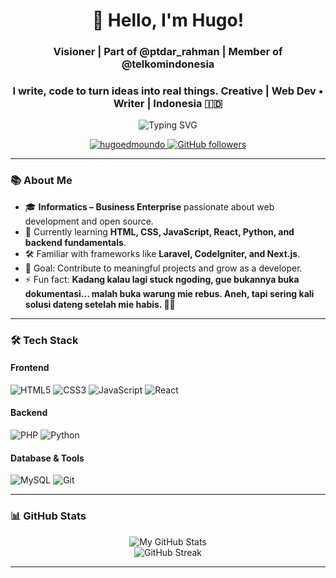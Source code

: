 <h1 align="center">👋 Hello, I'm Hugo!</h1>
<h3 align="center">Visioner | Part of @ptdar_rahman | Member of @telkomindonesia</h3>
<h3 align="center">I write, code to turn ideas into real things. Creative | Web Dev • Writer | Indonesia 🇮🇩</h3>

<p align="center">
  <img src="https://readme-typing-svg.herokuapp.com?center=true&width=900&lines=Thinks+Tahfidz+%26+Future+Tech+Leader;Building+the+Next+Big+Thing+from+PTD;Future+Computer+Scientist+in+Tokyo;Crypto+Dreamer+%26+Warung+Mie+Owner;Coding+Today,+Changing+the+World+Tomorrow" alt="Typing SVG" />
</p>


<p align="center">
  <a href="https://github.com/hugoedmoundo">
    <img src="https://komarev.com/ghpvc/?username=hugoedmoundo&label=Profile%20views&color=0e75b6&style=flat" alt="hugoedmoundo" />
  </a>
  <a href="https://github.com/hugoedmoundo?tab=followers">
    <img alt="GitHub followers" src="https://img.shields.io/github/followers/hugoedmoundo?color=green&logo=github">
  </a>
</p>

---

### 📚 About Me
- 🎓 **Informatics – Business Enterprise** passionate about web development and open source.  
- 🌱 Currently learning **HTML, CSS, JavaScript, React, Python, and backend fundamentals**.  
- 🛠️ Familiar with frameworks like **Laravel, CodeIgniter, and Next.js**.  
- 🎯 Goal: Contribute to meaningful projects and grow as a developer.  
- ⚡ Fun fact: **Kadang kalau lagi stuck ngoding, gue bukannya buka dokumentasi... malah buka warung mie rebus. Aneh, tapi sering kali solusi dateng setelah mie habis. 🍜😂**

---

### 🛠️ Tech Stack
#### Frontend
![HTML5](https://img.shields.io/badge/HTML5-E34F26?style=for-the-badge&logo=html5&logoColor=white)
![CSS3](https://img.shields.io/badge/CSS3-1572B6?style=for-the-badge&logo=css3&logoColor=white)
![JavaScript](https://img.shields.io/badge/JavaScript-F7DF1E?style=for-the-badge&logo=javascript&logoColor=black)
![React](https://img.shields.io/badge/React-20232A?style=for-the-badge&logo=react&logoColor=61DAFB)

#### Backend
![PHP](https://img.shields.io/badge/PHP-777BB4?style=for-the-badge&logo=php&logoColor=white)
![Python](https://img.shields.io/badge/Python-3776AB?style=for-the-badge&logo=python&logoColor=white)

#### Database & Tools
![MySQL](https://img.shields.io/badge/MySQL-005C84?style=for-the-badge&logo=mysql&logoColor=white)
![Git](https://img.shields.io/badge/Git-F05032?style=for-the-badge&logo=git&logoColor=white)

---

### 📊 GitHub Stats
<p align="center">
  <img src="https://github-readme-stats.vercel.app/api?username=hugoedmoundo&show_icons=true&theme=radical" alt="My GitHub Stats" />
  <br>
  <img src="https://github-readme-streak-stats.herokuapp.com/?user=hugoedmoundo&theme=dark" alt="GitHub Streak" />
</p>

---

<!--
### 📫 Let's Connect!
<p align="center">
  <a href="https://linkedin.com/in/yourusername" target="_blank">
    <img src="https://img.shields.io/badge/LinkedIn-0077B5?style=for-the-badge&logo=linkedin&logoColor=white" alt="LinkedIn"/>
  </a>
  <a href="https://twitter.com/yourusername" target="_blank">
    <img src="https://img.shields.io/badge/Twitter-1DA1F2?style=for-the-badge&logo=twitter&logoColor=white" alt="Twitter"/>
  </a>
  <a href="mailto:youremail@example.com">
    <img src="https://img.shields.io/badge/Gmail-D14836?style=for-the-badge&logo=gmail&logoColor=white" alt="Gmail"/>
  </a>
</p>
-->
